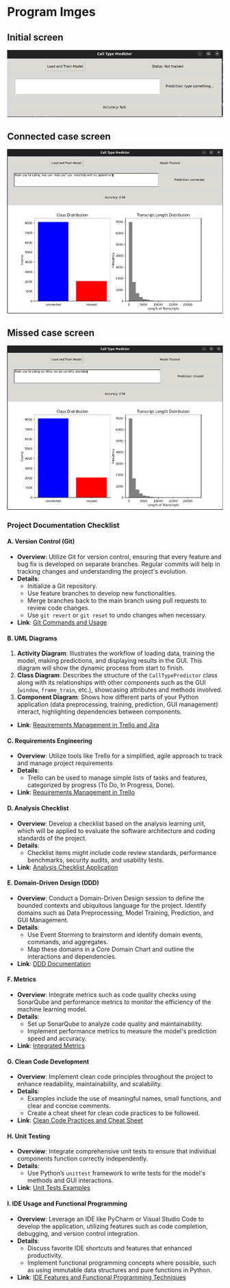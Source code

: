 # Program Imges

## Initial screen
![Initial Screen](./images/start-screen.png)

## Connected case screen
![Connected](./images/connected.png)

## Missed case screen
![Missed](./images/missed.png)

### Project Documentation Checklist

#### **A. Version Control (Git)**
- **Overview**: Utilize Git for version control, ensuring that every feature and bug fix is developed on separate branches. Regular commits will help in tracking changes and understanding the project's evolution.
- **Details**:
  - Initialize a Git repository.
  - Use feature branches to develop new functionalities.
  - Merge branches back to the main branch using pull requests to review code changes.
  - Use `git revert` or `git reset` to undo changes when necessary.
- **Link**: [Git Commands and Usage](./documents/Version_Control_GIT.md)

#### **B. UML Diagrams**
1. **Activity Diagram**: Illustrates the workflow of loading data, training the model, making predictions, and displaying results in the GUI. This diagram will show the dynamic process from start to finish.
2. **Class Diagram**: Describes the structure of the `CallTypePredictor` class along with its relationships with other components such as the GUI (`window`, `frame_train`, etc.), showcasing attributes and methods involved.
3. **Component Diagram**: Shows how different parts of your Python application (data preprocessing, training, prediction, GUI management) interact, highlighting dependencies between components.
- **Link**: [Requirements Management in Trello and Jira](./documents/UML_Diagrams_README.md)

#### **C. Requirements Engineering**
- **Overview**: Utilize tools like Trello for a simplified, agile approach to track and manage project requirements
- **Details**:
  - Trello can be used to manage simple lists of tasks and features, categorized by progress (To Do, In Progress, Done).
- **Link**: [Requirements Management in Trello](./documents/Requirements_Engineering_README.md)

#### **D. Analysis Checklist**
- **Overview**: Develop a checklist based on the analysis learning unit, which will be applied to evaluate the software architecture and coding standards of the project.
- **Details**:
  - Checklist items might include code review standards, performance benchmarks, security audits, and usability tests.
- **Link**: [Analysis Checklist Application](./documents/Analysis_Checklist_README.md)

#### **E. Domain-Driven Design (DDD)**
- **Overview**: Conduct a Domain-Driven Design session to define the bounded contexts and ubiquitous language for the project. Identify domains such as Data Preprocessing, Model Training, Prediction, and GUI Management.
- **Details**:
  - Use Event Storming to brainstorm and identify domain events, commands, and aggregates.
  - Map these domains in a Core Domain Chart and outline the interactions and dependencies.
- **Link**: [DDD Documentation](./documents/Domain_Driven_Design_README.md)

#### **F. Metrics**
- **Overview**: Integrate metrics such as code quality checks using SonarQube and performance metrics to monitor the efficiency of the machine learning model.
- **Details**:
  - Set up SonarQube to analyze code quality and maintainability.
  - Implement performance metrics to measure the model's prediction speed and accuracy.
- **Link**: [Integrated Metrics](./documents/Metrics_README.md)

#### **G. Clean Code Development**
- **Overview**: Implement clean code principles throughout the project to enhance readability, maintainability, and scalability.
- **Details**:
  - Examples include the use of meaningful names, small functions, and clear and concise comments.
  - Create a cheat sheet for clean code practices to be followed.
- **Link**: [Clean Code Practices and Cheat Sheet](./documents/Clean_Code_Development_README.md)

#### **H. Unit Testing**
- **Overview**: Integrate comprehensive unit tests to ensure that individual components function correctly independently.
- **Details**:
  - Use Python’s `unittest` framework to write tests for the model's methods and GUI interactions.
- **Link**: [Unit Tests Examples](./documents/Unit_Testing_README.md)

#### **I. IDE Usage and Functional Programming**
- **Overview**: Leverage an IDE like PyCharm or Visual Studio Code to develop the application, utilizing features such as code completion, debugging, and version control integration.
- **Details**:
  - Discuss favorite IDE shortcuts and features that enhanced productivity.
  - Implement functional programming concepts where possible, such as using immutable data structures and pure functions in Python.
- **Link**: [IDE Features and Functional Programming Techniques](./documents/IDE_Usage_and_Functional_Programming_README.md)


